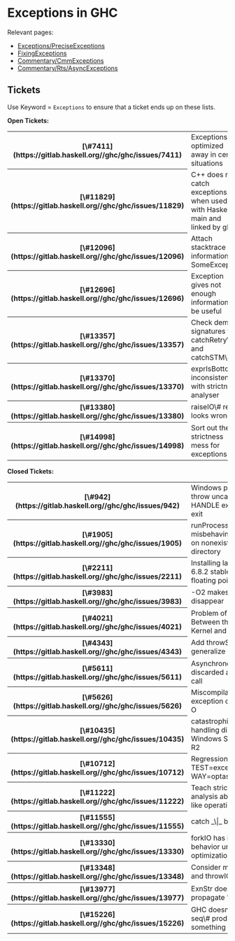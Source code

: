 # Exceptions in GHC


Relevant pages:

- [Exceptions/PreciseExceptions](exceptions/precise-exceptions)
- [FixingExceptions](fixing-exceptions)
- [Commentary/CmmExceptions](commentary/cmm-exceptions)
- [Commentary/Rts/AsyncExceptions](commentary/rts/async-exceptions)

## Tickets


Use Keyword = `Exceptions` to ensure that a ticket ends up on these lists.

**Open Tickets:**

<table><tr><th>[\#7411](https://gitlab.haskell.org//ghc/ghc/issues/7411)</th>
<td>Exceptions are optimized away in certain situations</td></tr>
<tr><th>[\#11829](https://gitlab.haskell.org//ghc/ghc/issues/11829)</th>
<td>C++ does not catch exceptions when used with Haskell-main and linked by ghc</td></tr>
<tr><th>[\#12096](https://gitlab.haskell.org//ghc/ghc/issues/12096)</th>
<td>Attach stacktrace information to SomeException</td></tr>
<tr><th>[\#12696](https://gitlab.haskell.org//ghc/ghc/issues/12696)</th>
<td>Exception gives not enough information to be useful</td></tr>
<tr><th>[\#13357](https://gitlab.haskell.org//ghc/ghc/issues/13357)</th>
<td>Check demand signatures for catchRetry\# and catchSTM\#</td></tr>
<tr><th>[\#13370](https://gitlab.haskell.org//ghc/ghc/issues/13370)</th>
<td>exprIsBottom inconsistent with strictness analyser</td></tr>
<tr><th>[\#13380](https://gitlab.haskell.org//ghc/ghc/issues/13380)</th>
<td>raiseIO\# result looks wrong</td></tr>
<tr><th>[\#14998](https://gitlab.haskell.org//ghc/ghc/issues/14998)</th>
<td>Sort out the strictness mess for exceptions</td></tr></table>

**Closed Tickets:**

<table><tr><th>[\#942](https://gitlab.haskell.org//ghc/ghc/issues/942)</th>
<td>Windows programs throw uncaught Invalid HANDLE exception on exit</td></tr>
<tr><th>[\#1905](https://gitlab.haskell.org//ghc/ghc/issues/1905)</th>
<td>runProcess: misbehaving exception on nonexistent working directory</td></tr>
<tr><th>[\#2211](https://gitlab.haskell.org//ghc/ghc/issues/2211)</th>
<td>Installing latest GHC-6.8.2 stable: pwd with floating point exception</td></tr>
<tr><th>[\#3983](https://gitlab.haskell.org//ghc/ghc/issues/3983)</th>
<td>-O2 makes exception disappear</td></tr>
<tr><th>[\#4021](https://gitlab.haskell.org//ghc/ghc/issues/4021)</th>
<td>Problem of Interaction Between the FreeBSD Kernel and the GHC RTS</td></tr>
<tr><th>[\#4343](https://gitlab.haskell.org//ghc/ghc/issues/4343)</th>
<td>Add throwSTM and generalize catchSTM</td></tr>
<tr><th>[\#5611](https://gitlab.haskell.org//ghc/ghc/issues/5611)</th>
<td>Asynchronous exception discarded after safe FFI call</td></tr>
<tr><th>[\#5626](https://gitlab.haskell.org//ghc/ghc/issues/5626)</th>
<td>Miscompilation, exception omitted with -O</td></tr>
<tr><th>[\#10435](https://gitlab.haskell.org//ghc/ghc/issues/10435)</th>
<td>catastrophic exception-handling disablement on Windows Server 2008 R2</td></tr>
<tr><th>[\#10712](https://gitlab.haskell.org//ghc/ghc/issues/10712)</th>
<td>Regression: make TEST=exceptionsrun001 WAY=optasm is failing</td></tr>
<tr><th>[\#11222](https://gitlab.haskell.org//ghc/ghc/issues/11222)</th>
<td>Teach strictness analysis about \`catch\`-like operations</td></tr>
<tr><th>[\#11555](https://gitlab.haskell.org//ghc/ghc/issues/11555)</th>
<td>catch _\|_ breaks at -O1</td></tr>
<tr><th>[\#13330](https://gitlab.haskell.org//ghc/ghc/issues/13330)</th>
<td>forkIO has inconsistent behavior under optimization</td></tr>
<tr><th>[\#13348](https://gitlab.haskell.org//ghc/ghc/issues/13348)</th>
<td>Consider making throw and throwIO strict</td></tr>
<tr><th>[\#13977](https://gitlab.haskell.org//ghc/ghc/issues/13977)</th>
<td>ExnStr doesn't propagate "outwards"</td></tr>
<tr><th>[\#15226](https://gitlab.haskell.org//ghc/ghc/issues/15226)</th>
<td>GHC doesn't know that seq\# produces something in WHNF</td></tr></table>